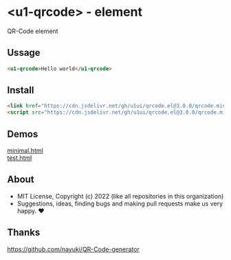 # &lt;u1-qrcode&gt; - element
QR-Code element

## Ussage

```html
<u1-qrcode>Hello world</u1-qrcode>
```

## Install

```html
<link href="https://cdn.jsdelivr.net/gh/u1ui/qrcode.el@3.0.0/qrcode.min.css" rel=stylesheet>
<script src="https://cdn.jsdelivr.net/gh/u1ui/qrcode.el@3.0.0/qrcode.min.js" type=module>
```

## Demos

[minimal.html](https://raw.githack.com/u1ui/qrcode.el/main/tests/minimal.html)  
[test.html](https://raw.githack.com/u1ui/qrcode.el/main/tests/test.html)  

## About

- MIT License, Copyright (c) 2022 <u1> (like all repositories in this organization) <br>
- Suggestions, ideas, finding bugs and making pull requests make us very happy. ♥

## Thanks

https://github.com/nayuki/QR-Code-generator

